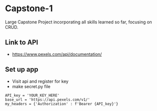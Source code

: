 # Capstone-1
Large Capstone Project incorporating all skills learned so far, focusing on CRUD.
## Link to API
- https://www.pexels.com/api/documentation/
## Set up app
- Visit api and register for key
- make secret.py file
```
API_key = 'YOUR_KEY_HERE'
base_url = 'https://api.pexels.com/v1/'
my_headers = {'Authorization' : f'Bearer {API_key}'}
```
